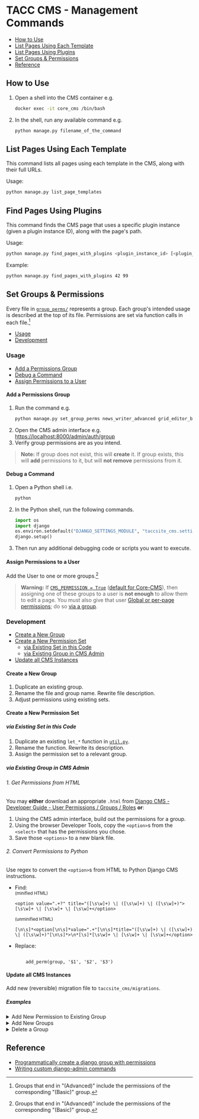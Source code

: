 # TACC CMS - Management Commands

- [How to Use](#how-to-use)
- [List Pages Using Each Template](#list-pages-using-each-template)
- [List Pages Using Plugins](#list-pages-using-plugins)
- [Set Groups & Permissions](#set-groups--permissions)
- [Reference](#reference)

## How to Use

1. Open a shell into the CMS container e.g.
    ```sh
    docker exec -it core_cms /bin/bash
    ```
2. In the shell, run any available command e.g.
    ```sh
    python manage.py filename_of_the_command
    ```

## List Pages Using Each Template

This command lists all pages using each template in the CMS, along with their full URLs.

Usage:
```sh
python manage.py list_page_templates
```

## Find Pages Using Plugins

This command finds the CMS page that uses a specific plugin instance (given a plugin instance ID), along with the page's path.

Usage:
```sh
python manage.py find_pages_with_plugins <plugin_instance_id> [<plugin_instance_id> ...]
```

Example:
```sh
python manage.py find_pages_with_plugins 42 99
```


## Set Groups & Permissions

Every file in [`group_perms/`](./group_perms) represents a group. Each group's intended usage is described at the top of its file. Permissions are set via function calls in each file.[^1]

- [Usage](#usage)
- [Development](#development)

### Usage

- [Add a Permissions Group](#add-a-permissions-group)
- [Debug a Command](#debug-a-command)
- [Assign Permissions to a User](#assign-permissions-to-a-user)

#### Add a Permissions Group

1. Run the command e.g.
    ```sh
    python manage.py set_group_perms news_writer_advanced grid_editor_basic
    ```
2. Open the CMS admin interface e.g.
    [https://localhost:8000/admin/auth/group](https://localhost:8000/admin/auth/group)
3. Verify group permissions are as you intend.

> **Note:** If group does not exist, this will **create** it. If group exists, this will **add** permissions to it, but will **not remove** permissions from it.

#### Debug a Command

1. Open a Python shell i.e.
    ```sh
    python
    ```
2. In the Python shell, run the following commands.
    ```py
    import os
    import django
    os.environ.setdefault("DJANGO_SETTINGS_MODULE", "taccsite_cms.settings")
    django.setup()
    ```
3. Then run any additional debugging code or scripts you want to execute.

#### Assign Permissions to a User

Add the User to one or more groups.[^1]

> **Warning:**
> If [`CMS_PERMISSION = True`](https://docs.django-cms.org/en/3.11.8/topics/permissions.html#permission-modes) ([default for Core-CMS](https://github.com/TACC/Core-CMS/blob/v4.21.0/taccsite_cms/settings.py#L164)), then assigning one of these groups to a user is **not enough** to allow them to edit a page. You must also give that user [Global or per-page permissions](https://docs.django-cms.org/en/3.11.8/topics/permissions.html#global-and-per-page-permissions); do so [via a group](https://docs.django-cms.org/en/3.11.8/topics/permissions.html#use-permissions-on-groups-not-on-users).

### Development

- [Create a New Group](#create-a-new-group)
- [Create a New Permission Set](#create-a-new-permission-set)
    - [via Existing Set in this Code](#via-existing-set-in-this-code)
    - [via Existing Group in CMS Admin](#via-existing-group-in-cms-admin)
- [Update all CMS Instances](#update-all-cms-instances)

#### Create a New Group

1. Duplicate an existing group.
2. Rename the file and group name. Rewrite file description.
3. Adjust permissions using existing sets.

#### Create a New Permission Set

##### via Existing Set in this Code

1. Duplicate an existing `let_*` function in [`util.py`](./util.py).
2. Rename the function. Rewrite its description.
3. Assign the permission set to a relevant group.

##### via Existing Group in CMS Admin

###### 1. Get Permissions from HTML

You may **either** download an appropriate `.html` from [Django CMS - Developer Guide - User Permissions / Groups / Roles](https://tacc-main.atlassian.net/wiki/x/egtv) **or**:

1. Using the CMS admin interface, build out the permissions for a group.
2. Using the browser Developer Tools, copy the `<option>`s from the `<select>` that has the permissions you chose.
3. Save those `<options>` to a new blank file.

###### 2. Convert Permissions to Python

Use regex to convert the `<option>`s from HTML to Python Django CMS instructions.

- Find:\
  <sub>(minified HTML)</sub>

  ```regexp
  <option value=".+?" title="([\s\w]+) \| ([\s\w]+) \| ([\s\w]+)">[\s\w]+ \| [\s\w]+ \| [\s\w]+</option>
  ```

  <sub>(unminified HTML)</sub>

  ```regexp
  [\n\s]*<option[\n\s]*value=".+"[\n\s]*title="([\s\w]+) \| ([\s\w]+) \| ([\s\w]+)"[\n\s]*>\n*[\s]*[\s\w]+ \| [\s\w]+ \| [\s\w]+</option>
  ```

- Replace:

    ```text

        add_perm(group, '$1', '$2', '$3')
    ```

#### Update all CMS Instances

Add new (reversible) migration file to `taccsite_cms/migrations`.

##### Examples

<details><summary>Add New Permission to Existing Group</summary>

`add_new_perm_to_existing_group.py`
```py
from django.db import migrations

def add_new_perm_in_existing_group(apps, schema_editor):
    group = Group.objects.get(name='Your Group Name')
    add_perm(group, 'the app label', 'the model name', 'The permission name')

def del_new_perm_in_existing_group(apps, schema_editor):
    group = Group.objects.get(name='Your Group Name')
    del_perm(group, 'the app label', 'the model name', 'The permission name')

class Migration(migrations.Migration):

    dependencies = [
        ('taccsite_cms', '0001_add_groups.py'), # most recent migration
    ]

    operations = [
        migrations.RunPython(
            add_new_perm_to_existing_group,
            reverse_code=del_new_perm_in_existing_group
        ),
    ]
```

</details>

<details><summary>Add New Groups</summary>

`add_new_groups.py`:
```py
from django.db import migrations

def add_new_groups(apps, schema_editor):
    from taccsite_cms.management.commands.group_perms.new_group_basic import set_group_perms as add_new_group_basic
    from taccsite_cms.management.commands.group_perms.new_group_advanced import set_group_perms as add_new_group_advanced

    add_new_group_basic()
    add_new_group_advanced()

def del_new_groups(apps, schema_editor):
    from taccsite_cms.management.commands.group_perms.new_group_basic import GROUP_NAME as new_group_basic_group_name
    from taccsite_cms.management.commands.group_perms.new_group_advanced import GROUP_NAME as new_group_advanced_group_name

    Group = apps.get_model('auth', 'Group')
    Group.objects.filter(name=new_group_basic_group_name).delete()
    Group.objects.filter(name=new_group_advanced_group_name).delete()

class Migration(migrations.Migration):

    dependencies = [
        ('taccsite_cms', '0002_add_new_perm_to_existing_group.py'), # most recent migration
    ]

    operations = [
        migrations.RunPython(add_new_groups, reverse_code=del_new_groups),
    ]
```
</details>

<details><summary>Delete a Group</summary>

`del_group.py`:
```py
from django.db import migrations

def del_group(apps, schema_editor):
    from taccsite_cms.management.commands.group_perms.media_editor_advanced import GROUP_NAME as media_editor_advanced_group_name

    Group = apps.get_model('auth', 'Group')
    Group.objects.filter(name=media_editor_advanced_group_name).delete()

def add_group(apps, schema_editor):
    from taccsite_cms.management.commands.group_perms.media_editor_advanced import set_group_perms as add_media_editor_advanced

    add_media_editor_advanced()

class Migration(migrations.Migration):

    dependencies = [
        ('taccsite_cms', '0003_add_new_groups.py'), # most recent migration
    ]

    operations = [
        migrations.RunPython(del_group, reverse_code=add_group),
    ]
```

</details>

## Reference

- [Programmatically create a django group with permissions](https://stackoverflow.com/q/22250352/11817077)
- [Writing custom django-admin commands](https://docs.djangoproject.com/en/4.2/howto/custom-management-commands/)

[^1]: Groups that end in "(Advanced)" include the permissions of the corresponding "(Basic)" group.
